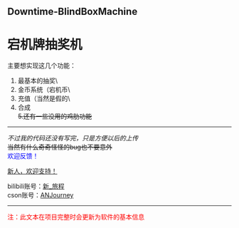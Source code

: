## Downtime-BlindBoxMachine
# 宕机牌抽奖机

主要想实现这几个功能：
1. 最基本的抽奖\
2. 金币系统（宕机币\
3. 充值（当然是假的\
4. 合成\
~~5.还有一些没用的鸡肋功能~~
***
*不过我的代码还没有写完，只是方便以后的上传*\
~~当然有什么奇奇怪怪的bug也不要意外~~\
<span style="color: blue;">欢迎反馈！</span>

<u>新人，欢迎支持！</u>

bilibili账号：[新_旅程](https://space.bilibili.com/3546596098706372 "bilibili")\
cson账号：[ANJourney](https://blog.csdn.net/pojiezhuanjia?type=blog "cson")

***
<span style="color: red;">注：此文本在项目完整时会更新为软件的基本信息</span>
